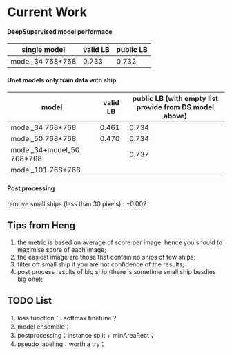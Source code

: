 # Current Work
#### DeepSupervised model performace
| single model |valid LB|public LB|
| ---------------- | ---- | ---|
|model_34 768*768|0.733|0.732|

#### Unet models only train data with ship
| model |valid LB| public LB (with empty list provide from DS model above) |
| ---------------- | ---- | ----|
|model_34 768*768|0.461|0.734|
|model_50 768*768|0.470|0.734|
|model_34+model_50 768*768||0.737|
|model_101 768*768|||

#### Post processing
remove small ships (less than 30 pixels) : +0.002 

## Tips from Heng
1. the metric is based on average of score  per image. hence you should to maximise score of each image;
2. the easiest image are those that contain no ships of few ships;
3. filter off small ship if you are not confidence of the results;
4. post process results of big ship (there is sometime small ship besdies big one);

## TODO List
1. loss function：Lsoftmax finetune？
2. model ensemble；
2. postprocessing：instance split + minAreaRect；
3. pseudo labeling：worth a try；











